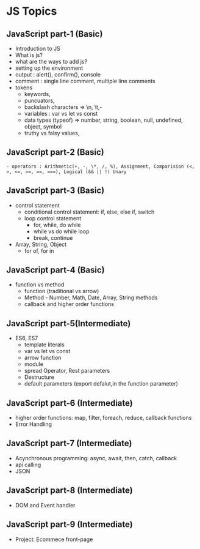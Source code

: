 # JS Topics

## JavaScript part-1 (Basic)

- Introduction to JS
- What is js?
- what are the ways to add js?
- setting up the environment
- output : alert(), confirm(), console
- comment : single line comment, multiple line comments
- tokens
    - keywords,
    - puncuators,
    - backslash characters => \n, \t,-
    - variables : var vs let vs const
    - data types (typeof) => number, string, boolean, null, undefined, object, symbol
    - truthy vs falsy values,

## JavaScript part-2 (Basic)

    - operators : Arithmetic(+, -, \*, /, %), Assignment, Comparision (<, >, <=, >=, ==, ===), Logical (&& || !) Unary

## JavaScript part-3 (Basic)

- control statement
    - conditional control statement: if, else, else if, switch
    - loop control statement
        - for, while, do while
        - while vs do while loop
        - break, continue
- Array, String, Object
    - for of, for in

## JavaScript part-4 (Basic)
- function vs method
    - function (traditional vs arrow)
    - Method - Number, Math, Date, Array, String methods
    - callback and higher order functions

## JavaScript part-5(Intermediate)

- ES6, ES7
    - template literals
    - var vs let vs const
    - arrow function
    - module
    - spread Operator, Rest parameters
    - Destructure
    - default parameters (export defalut,in the function parameter)

## JavaScript part-6 (Intermediate)
- higher order functions: map, filter, foreach, reduce, callback functions
- Error Handling

## JavaScript part-7 (Intermediate)

- Acynchronous programming: async, await, then, catch, callback
- api calling 
- JSON

## JavaScript part-8 (Intermediate)
- DOM and Event handler

## JavaScript part-9 (Intermediate)
- Project: Ecommece front-page